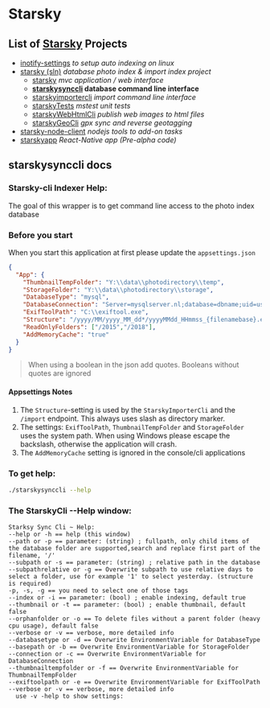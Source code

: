 # Starsky
## List of [Starsky](../../readme.md) Projects
 * [inotify-settings](../../inotify-settings/readme.md) _to setup auto indexing on linux_
 * [starsky (sln)](../../starsky/readme.md) _database photo index & import index project_
    * [starsky](../../starsky/starsky/readme.md)  _mvc application / web interface_
    * __[starskysynccli](../../starsky/starskysynccli/readme.md)  database command line interface__
    * [starskyimportercli](../../starsky/starskyimportercli/readme.md)  _import command line interface_
    * [starskyTests](../../starsky/starskyTests/readme.md)  _mstest unit tests_
    * [starskyWebHtmlCli](../../starsky/starskywebhtmlcli/readme.md)  _publish web images to html files_
    * [starskyGeoCli](../../starsky/starskygeocli/readme.md)  _gpx sync and reverse geotagging_
 * [starsky-node-client](../../starsky-node-client/readme.md) _nodejs tools to add-on tasks_
 * [starskyapp](../../starskyapp/readme.md) _React-Native app (Pre-alpha code)_

## starskysynccli docs

### Starsky-cli Indexer Help:
The goal of this wrapper is to get command line access to the photo index database

### Before you start

When you start this application at first please update the `appsettings.json`
```json
{
  "App": {
    "ThumbnailTempFolder": "Y:\\data\\photodirectory\\temp",
    "StorageFolder": "Y:\\data\\photodirectory\\storage",
    "DatabaseType": "mysql",
    "DatabaseConnection": "Server=mysqlserver.nl;database=dbname;uid=username;pwd=password;",
    "ExifToolPath": "C:\\exiftool.exe",
    "Structure": "/yyyy/MM/yyyy_MM_dd*/yyyyMMdd_HHmmss_{filenamebase}.ext",
    "ReadOnlyFolders": ["/2015","/2018"],
    "AddMemoryCache": "true"
  }
}
```
>    When using a boolean in the json add quotes. Booleans without quotes are ignored

#### Appsettings Notes
1.  The `Structure`-setting is used by the `StarskyImporterCli` and the `/import` endpoint. This always uses slash as directory marker.
2.  The settings: `ExifToolPath`, `ThumbnailTempFolder` and  `StorageFolder` uses the system path.
When using Windows please escape the backslash, otherwise the application will crash.
3.  The `AddMemoryCache` setting is ignored in the console/cli applications


### To get help:
```sh
./starskysynccli --help
```

### The StarskyCli --Help window:
```
Starksy Sync Cli ~ Help:
--help or -h == help (this window)
--path or -p == parameter: (string) ; fullpath, only child items of the database folder are supported,search and replace first part of the filename, '/' 
--subpath or -s == parameter: (string) ; relative path in the database
--subpathrelative or -g == Overwrite subpath to use relative days to select a folder, use for example '1' to select yesterday. (structure is required)
-p, -s, -g == you need to select one of those tags
--index or -i == parameter: (bool) ; enable indexing, default true
--thumbnail or -t == parameter: (bool) ; enable thumbnail, default false
--orphanfolder or -o == To delete files without a parent folder (heavy cpu usage), default false
--verbose or -v == verbose, more detailed info
--databasetype or -d == Overwrite EnvironmentVariable for DatabaseType
--basepath or -b == Overwrite EnvironmentVariable for StorageFolder
--connection or -c == Overwrite EnvironmentVariable for DatabaseConnection
--thumbnailtempfolder or -f == Overwrite EnvironmentVariable for ThumbnailTempFolder
--exiftoolpath or -e == Overwrite EnvironmentVariable for ExifToolPath
--verbose or -v == verbose, more detailed info
  use -v -help to show settings: 
```
